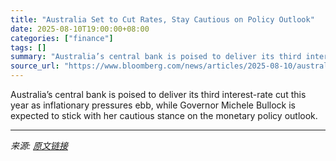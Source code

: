 ```yaml
---
title: "Australia Set to Cut Rates, Stay Cautious on Policy Outlook"
date: 2025-08-10T19:00:00+08:00
categories: ["finance"]
tags: []
summary: "Australia’s central bank is poised to deliver its third interest-rate cut this year as inflationary pressures ebb, while Governor Michele Bullock is expected to stick with her cautious stance on the m"
source_url: "https://www.bloomberg.com/news/articles/2025-08-10/australia-set-to-cut-rates-governor-stay-coy-on-policy-outlook"
---
```


Australia’s central bank is poised to deliver its third interest-rate cut this year as inflationary pressures ebb, while Governor Michele Bullock is expected to stick with her cautious stance on the monetary policy outlook.

---

*来源: [原文链接](https://www.bloomberg.com/news/articles/2025-08-10/australia-set-to-cut-rates-governor-stay-coy-on-policy-outlook)*
